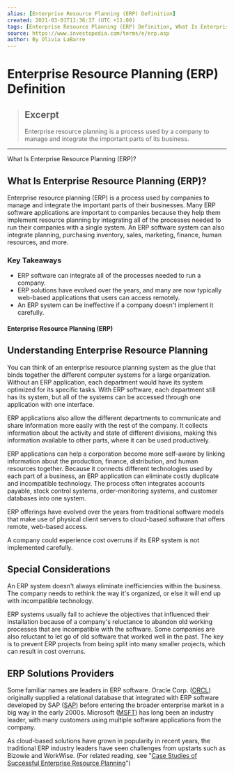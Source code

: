 ```yaml
---
alias: [Enterprise Resource Planning (ERP) Definition]
created: 2021-03-01T11:36:37 (UTC +11:00)
tags: [Enterprise Resource Planning (ERP) Definition, What Is Enterprise Resource Planning (ERP)?]
source: https://www.investopedia.com/terms/e/erp.asp
author: By Olivia LaBarre
---
```


# Enterprise Resource Planning (ERP) Definition

> ## Excerpt
> Enterprise resource planning is a process used by a company to manage and integrate the important parts of its business.

---

What Is Enterprise Resource Planning (ERP)?
## What Is Enterprise Resource Planning (ERP)?

Enterprise resource planning (ERP) is a process used by companies to manage and integrate the important parts of their businesses. Many ERP software applications are important to companies because they help them implement resource planning by integrating all of the processes needed to run their companies with a single system. An ERP software system can also integrate planning, purchasing inventory, sales, marketing, finance, human resources, and more.

### Key Takeaways

-   ERP software can integrate all of the processes needed to run a company.
-   ERP solutions have evolved over the years, and many are now typically web-based applications that users can access remotely.
-   An ERP system can be ineffective if a company doesn't implement it carefully.

#### Enterprise Resource Planning (ERP)

## Understanding Enterprise Resource Planning

You can think of an enterprise resource planning system as the glue that binds together the different computer systems for a large organization. Without an ERP application, each department would have its system optimized for its specific tasks. With ERP software, each department still has its system, but all of the systems can be accessed through one application with one interface.

ERP applications also allow the different departments to communicate and share information more easily with the rest of the company. It collects information about the activity and state of different divisions, making this information available to other parts, where it can be used productively.

ERP applications can help a corporation become more self-aware by linking information about the production, finance, distribution, and human resources together. Because it connects different technologies used by each part of a business, an ERP application can eliminate costly duplicate and incompatible technology. The process often integrates accounts payable, stock control systems, order-monitoring systems, and customer databases into one system.

ERP offerings have evolved over the years from traditional software models that make use of physical client servers to cloud-based software that offers remote, web-based access.

A company could experience cost overruns if its ERP system is not implemented carefully.

## Special Considerations

An ERP system doesn't always eliminate inefficiencies within the business. The company needs to rethink the way it's organized, or else it will end up with incompatible technology.

ERP systems usually fail to achieve the objectives that influenced their installation because of a company's reluctance to abandon old working processes that are incompatible with the software. Some companies are also reluctant to let go of old software that worked well in the past. The key is to prevent ERP projects from being split into many smaller projects, which can result in cost overruns.

## ERP Solutions Providers

Some familiar names are leaders in ERP software. Oracle Corp. ([ORCL](https://www.investopedia.com/markets/quote?tvwidgetsymbol=orcl)) originally supplied a relational database that integrated with ERP software developed by SAP ([SAP](https://www.investopedia.com/markets/quote?tvwidgetsymbol=sap)) before entering the broader enterprise market in a big way in the early 2000s. Microsoft ([MSFT](https://www.investopedia.com/markets/quote?tvwidgetsymbol=msft)) has long been an industry leader, with many customers using multiple software applications from the company.

As cloud-based solutions have grown in popularity in recent years, the traditional ERP industry leaders have seen challenges from upstarts such as Bizowie and WorkWise. (For related reading, see "[Case Studies of Successful Enterprise Resource Planning](https://www.investopedia.com/articles/investing/111214/lg-case-study-successful-enterprise-resource-planning-system.asp)")
